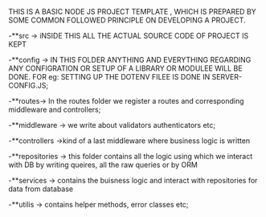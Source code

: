 THIS IS A BASIC NODE JS PROJECT TEMPLATE , WHICH IS PREPARED BY SOME COMMON FOLLOWED PRINCIPLE ON DEVELOPING A PROJECT.

-**src -> iNSIDE THIS ALL THE ACTUAL SOURCE CODE OF PROJECT IS KEPT

  -**config -> IN THIS FOLDER ANYTHING AND EVERYTHING REGARDING ANY CONFIGRATION OR SETUP OF A LIBRARY OR MODULEE WILL BE DONE. FOR eg: SETTING UP THE DOTENV FILEE IS DONE IN SERVER-CONFIG.JS;

  -**routes-> In the routes folder we register a routes and corresponding middleware and controllers;

  -**middleware -> we write about validators authenticators etc;
  
  -**controllers ->kind of a last middleware where business logic is written

  -**repositories -> this folder contains all the logic using which we interact with DB by writing queires, all the raw queries or by ORM

  -**services  -> contains the buisness logic and interact with repositories for data from database

  -**utilis -> contains helper methods, error classes etc;

